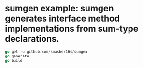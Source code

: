 # sumgen example: sumgen generates interface method implementations from sum-type declarations.

```Go
go get -u github.com/smasher164/sumgen
go generate
go build
```